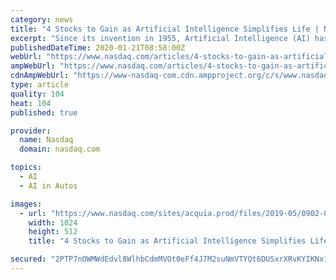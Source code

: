 ```yaml
---
category: news
title: "4 Stocks to Gain as Artificial Intelligence Simplifies Life | Nasdaq"
excerpt: "Since its invention in 1955, Artificial Intelligence (AI) has constantly been studied by several researchers and many big firms have invested billions each year just to accomplish one goal ..."
publishedDateTime: 2020-01-21T08:58:00Z
webUrl: "https://www.nasdaq.com/articles/4-stocks-to-gain-as-artificial-intelligence-simplifies-life-2020-01-21"
ampWebUrl: "https://www.nasdaq.com/articles/4-stocks-to-gain-as-artificial-intelligence-simplifies-life-2020-01-21?amp"
cdnAmpWebUrl: "https://www-nasdaq-com.cdn.ampproject.org/c/s/www.nasdaq.com/articles/4-stocks-to-gain-as-artificial-intelligence-simplifies-life-2020-01-21?amp"
type: article
quality: 104
heat: 104
published: true

provider:
  name: Nasdaq
  domain: nasdaq.com

topics:
  - AI
  - AI in Autos

images:
  - url: "https://www.nasdaq.com/sites/acquia.prod/files/2019-05/0902-Q19%20Total%20Markets%20photos%20and%20gif_CC8.jpg"
    width: 1024
    height: 512
    title: "4 Stocks to Gain as Artificial Intelligence Simplifies Life | Nasdaq"

secured: "2PTP7nOWMWdEdvl8WlhbCdmMVOt0eFf4J7M2suNmVTYQt6DUSxrXRvKYIKNx1vykf5bUGUyzmnK+9a5geRH+gAt33OGm6jiUzlszqDMsKmUuc1mcD+W5zyZSbAy8lrkAzfA6AOg72otaNtjLujg0I6MMFwJrLeuXx+NqwH19iVzmDn0JdtoH4Nmlm4M42w1z4cs6ocSaZKDo79KAXgtGvnP3p+md5K6s1IbNsmikmv23RQFQQgK9AXb3R7GBwQ4PdeNzDb01rM+lyqln8s3sz3mNEhYX5mlAPxtepqkSAop/DKNZh0r63h+/OCykz6Fx;TCmFQDcjFKbUImwq7VZZYQ=="
---
```


